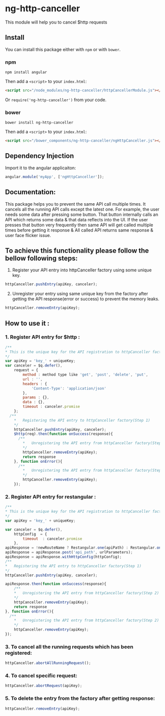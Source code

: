 # ng-http-canceller
This module will help you to cancel $http requests

## Install
You can install this package either with `npm` or with `bower`.


### npm

```shell
npm install angular
```

Then add a `<script>` to your `index.html`:

```html
<script src="/node_modules/ng-http-canceller/httpCancellerModule.js"></script>
```

Or `require('ng-http-canceller')` from your code.

### bower

```shell
bower install ng-http-canceller
```

Then add a `<script>` to your `index.html`:

```html
<script src="/bower_components/ng-http-canceller/ngHttpCanceller.js"></script>
```

## Dependency Injection
Import it to the angular applicaiton:
```javascript
angular.module('myApp', ['ngHttpCanceller']);
```

## Documentation:
This package helps you to prevent the same API call multiple times. 
It cancels all the running API calls except the latest one. For example, 
the user needs some data after pressing some button. That button internally 
calls an API which returns some data & that data reflects into the UI. 
If the user presses that button very frequently then same API will get 
called multiple times before getting it response & All called API returns 
same response & user face flicker issue.

## To achieve this functionality please follow the bellow following steps:

1. Register your API entry into  httpCanceller factory using some unique key.
```javascript
httpCanceller.pushEntry(apiKey, canceler);
```

2. Unregister your entry using same unique key from the factory after getting the API response(error or success) 
   to prevent the memory leaks.
```javascript
httpCanceller.removeEntry(apiKey);
```

## How to use it :

### 1. Register API entry for $http :
```javascript
/**
* This is the unique key for the API registration to httpCanceller factory.
*/
var apiKey = 'key_' + uniqueKey; 
var canceler = $q.defer(),
  	request = {
  		method : method type like 'get', 'post', 'delete', 'put',
  		url : '',
  		headers : {
  			'Content-Type': 'application/json'
  		},
  		params : {},
  		data : {},
  		timeout : canceler.promise
    };
  /**
	*	Registering the API entry to httpCanceller factory(Step 1)
	*/  
	httpCanceller.pushEntry(apiKey, canceler);
	$http(req).then(function onSuccess(response){
	  /**
		*	Unregistering the API entry from httpCanceller factory(Step 2)
		*/
		httpCanceller.removeEntry(apiKey);
		return response
	}, function onError(){
	  /**
		*	Unregistering the API entry from httpCanceller factory(Step 2)
		*/ 
		httpCanceller.removeEntry(apiKey);
	});
```
### 2. Register API entry for restangular : 
```javascript
/**
* This is the unique key for the API registration to httpCanceller factory.
*/
var apiKey = 'key_' + uniqueKey;

var canceler = $q.defer(),
	httpConfig  = {
		timeout  : canceler.promise
	},
apiResponse = !newRouteName ? Restangular.one(apiPath) : Restangular.oneUrl(newRouteName, apiPath);
apiResponse = apiResponse.post('api_path', urlParameters);
apiResponse = apiResponse.withHttpConfig(httpConfig);
/**
*	Registering the API entry to httpCanceller factory(Step 1)
*/	
httpCanceller.pushEntry(apiKey, canceler);

apiResponse.then(function onSuccess(response){
	/**
	*	Unregistering the API entry from httpCanceller factory(Step 2)
	*/
	httpCanceller.removeEntry(apiKey);
	return response
}, function onError(){
  /**
	*	Unregistering the API entry from httpCanceller factory(Step 2)
	*/
	httpCanceller.removeEntry(apiKey);
});
```

### 3. To cancel all the running requests which has been registered:
```javascript
httpCanceller.abortAllRunningRequest();
```

### 4.  To cancel specific request:
```javascript
httpCanceller.abortRequest(apiKey);
```

### 5. To delete the entry from the factory after getting response:
```javascript
httpCanceller.removeEntry(apiKey);
```
